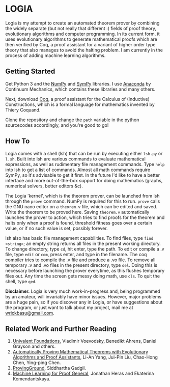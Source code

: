 # LOGIA

Logia is my attempt to create an automated theorem prover by combining the widely separate (but not really that different :) fields of proof theory, evolutionary algorithms and computer programming. In its current form, it uses evolutionary algorithms to generate mathematical proofs which are then verified by Coq, a proof assistant for a variant of higher order type theory that also manages to avoid the halting problem. I am currently in the process of adding machine learning algorithms.


## Getting Started

Get Python 3 and the [NumPy](https://en.wikipedia.org/wiki/NumPy) and [SymPy](https://en.wikipedia.org/wiki/SymPy) libraries. I use [Anaconda](https://www.continuum.io/downloads) by Continuum Mechanics, which contains these libraries and many others.

Next, download [Coq](https://coq.inria.fr/download), a proof assistant for the Calculus of (Inductive) Constructions, which is a formal language for mathematics invented by Thiery Coquand.

Clone the repository and change the `path` variable in the python sourcecodes accordingly, and you're good to go!


## How To

Logia comes with a shell (lsh) that can be run by executing either `lsh.py` or `l.sh`. Built into lsh are various commands to evaluate mathematical expressions, as well as rudimentary file management commands. Type `help` into lsh to get a list of commands. Almost all math commands require SymPy, so it's advisable to get it first. In the future I'd like to have a better interface and more out-of-the-box support for doing mathematics (graphs, numerical solvers, better editors &c).

The Logia 'kernel', which is the theorem prover, can be launched from lsh through the `prove` command. NumPy is required for this to run. `prove` calls the GNU nano editor on a `theorem.v` file, which can be edited and saved. Write the theorem to be proved here. Saving `theorem.v` automatically launches the prover to action, which tries to find proofs for the theorem and halts only when a proof is found, threshold fitness goes over a certain value, or if no such value is set, possibly forever.

lsh also has basic file management capabilities. To find files, type `find <string>`; an empty string returns all files in the present working directory. To change directory, type `cd`, hit enter, type the path. To edit or compile a .v file, type `edit` or `com`, press enter, and type in the filename. The coq compiler tries to compile the .v file and produce a .vo file. To remove all temporary .v and .vo files in the present directory, type `del`. Doing this is necessary before launching the prover everytime, as this flushes temporary files out. Any time the screen gets messy doing math, use `cls`. To quit the shell, type `qed`.

**Disclaimer.**  Logia is very much work-in-progress and, being programmed by an amateur, will invariably have minor issues. However, major problems are a huge pain, so if you discover any in Logia, or have suggestions about the program, or just want to talk about my project, mail me at wrickbasu@gmail.com.


## Related Work and Further Reading

1. [Univalent Foundations](https://github.com/UniMath/UniMath), Vladimir Voevodsky, Benedikt Ahrens, Daniel Grayson and others.
2. [Automatically Proving Mathematical Theorems with Evolutionary Algorithms and Proof Assistants](http://www.arxiv-sanity.com/1602.07455), Li-An Yang, Jui-Pin Liu, Chao-Hong Chen, Ying-ping Chen.
3. [ProvingGround](https://github.com/siddhartha-gadgil/ProvingGround), Siddhartha Gadgil.
4. [Machine Learning for Proof General](http://staff.computing.dundee.ac.uk/katya/ML4PG/), Jonathan Heras and Ekaterina Komendantskaya.
